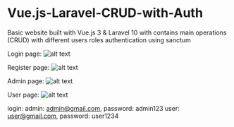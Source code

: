 # Vue.js-Laravel-CRUD-with-Auth
Basic website built with Vue.js 3 &amp; Laravel 10 with contains main operations (CRUD) with different users roles authentication using sanctum

Login page:
![alt text](https://github.com/yousefHijazi1/Vue.js-Laravel-CRUD-with-Auth/admin.png)

Register page: 
![alt text](https://github.com/yousefHijazi1/Vue.js-Laravel-CRUD-with-Auth/register.png)

Admin page: 
![alt text](https://github.com/yousefHijazi1/Vue.js-Laravel-CRUD-with-Auth/admin.png)

User page: 
![alt text](https://github.com/yousefHijazi1/Vue.js-Laravel-CRUD-with-Auth/user.png)

login: 
admin: admin@gmail.com, password: admin123
user: user@gmail.com, password: user1234
